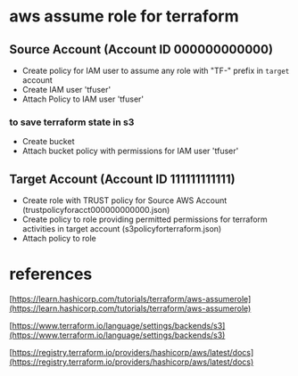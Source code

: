 # aws assume role for terraform


## Source Account (Account ID 000000000000)
- Create policy for IAM user to assume any role with "TF-" prefix in `target` account
- Create IAM user 'tfuser'
- Attach Policy to IAM user 'tfuser'


### to save terraform state in s3
- Create bucket
- Attach bucket policy with permissions for IAM user 'tfuser'



## Target Account (Account ID 111111111111)
- Create role with TRUST policy for Source AWS Account (trustpolicyforacct000000000000.json)
- Create policy to role providing permitted permissions for terraform activities in target account (s3policyforterraform.json)
- Attach policy to role





# references
[https://learn.hashicorp.com/tutorials/terraform/aws-assumerole](https://learn.hashicorp.com/tutorials/terraform/aws-assumerole)

[https://www.terraform.io/language/settings/backends/s3](https://www.terraform.io/language/settings/backends/s3)

[https://registry.terraform.io/providers/hashicorp/aws/latest/docs](https://registry.terraform.io/providers/hashicorp/aws/latest/docs)